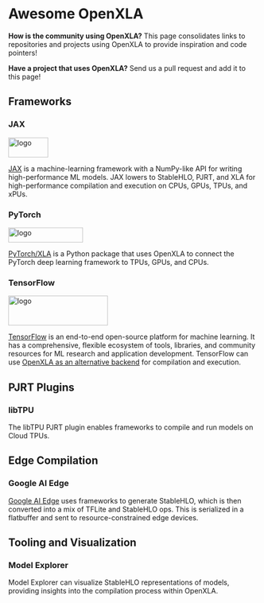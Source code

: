 # Awesome OpenXLA

**How is the community using OpenXLA?** This page consolidates links to
repositories and projects using OpenXLA to provide inspiration and code pointers!

**Have a project that uses OpenXLA?** Send us a pull request and add it to this page!

## Frameworks

### JAX

<img src="https://raw.githubusercontent.com/jax-ml/jax/main/images/jax_logo_250px.png"
alt="logo" width="80" height="40">

[JAX](https://github.com/jax-ml/jax) is a machine-learning framework with a
NumPy-like API for writing high-performance ML models. JAX lowers to StableHLO,
PJRT, and XLA for high-performance compilation and execution on CPUs, GPUs,
TPUs, and xPUs.

### PyTorch

<img src="https://github.com/pytorch/pytorch/raw/main/docs/source/_static/img/pytorch-logo-dark.png"
alt="logo" width="150" height="30">

[PyTorch/XLA](https://github.com/pytorch/xla/) is a Python package that uses
OpenXLA to connect the PyTorch deep learning framework to TPUs, GPUs, and CPUs.

### TensorFlow

<img src="https://www.tensorflow.org/images/tf_logo_horizontal.png" alt="logo"
width="200" height="60">

[TensorFlow](https://github.com/tensorflow/tensorflow) is an end-to-end
open-source platform for machine learning. It has a comprehensive, flexible
ecosystem of tools, libraries, and community resources for ML research and
application development. TensorFlow can use
[OpenXLA as an alternative backend](https://openxla.org/xla/tf2xla) for
compilation and execution.

## PJRT Plugins

### libTPU

The libTPU PJRT plugin enables frameworks to compile and run models on Cloud TPUs.

## Edge Compilation

### Google AI Edge

[Google AI Edge](https://ai.google.dev/edge) uses frameworks to generate
StableHLO, which is then converted into a mix of TFLite and StableHLO ops.
This is serialized in a flatbuffer and sent to resource-constrained edge devices.

## Tooling and Visualization

### Model Explorer

Model Explorer can visualize StableHLO representations of models, providing
insights into the compilation process within OpenXLA.
